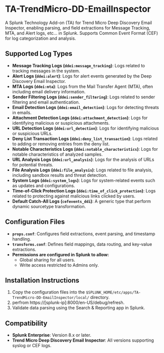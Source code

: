 # TA-TrendMicro-DD-EmailInspector
A Splunk Technology Add-on (TA) for Trend Micro Deep Discovery Email Inspector, enabling parsing, and field extractions for Message Tracking, MTA, and Alert logs, etc... in Splunk. Supports Common Event Format (CEF) for log categorization and analysis.

## Supported Log Types

- **Message Tracking Logs (`ddei:message_tracking`)**: Logs related to tracking messages in the system.
- **Alert Logs (`ddei:alert`)**: Logs for alert events generated by the Deep Discovery Email Inspector.
- **MTA Logs (`ddei:mta`)**: Logs from the Mail Transfer Agent (MTA), often including email delivery information.
- **Sender Filtering Logs (`ddei:sender_filtering`)**: Logs related to sender filtering and email authentication.
- **Email Detection Logs (`ddei:email_detection`)**: Logs for detecting threats in emails.
- **Attachment Detection Logs (`ddei:attachment_detection`)**: Logs for identifying malicious or suspicious attachments.
- **URL Detection Logs (`ddei:url_detection`)**: Logs for identifying malicious or suspicious URLs.
- **Deny List Transaction Logs (`ddei:deny_list_transaction`)**: Logs related to adding or removing entries from the deny list.
- **Notable Characteristics Logs (`ddei:notable_characteristics`)**: Logs for notable characteristics of analyzed samples.
- **URL Analysis Logs (`ddei:url_analysis`)**: Logs for the analysis of URLs for potential threats.
- **File Analysis Logs (`ddei:file_analysis`)**: Logs related to file analysis, including sandbox results and threat detection.
- **System Logs (`ddei:system_logs`)**: Logs for system-related events such as updates and configurations.
- **Time-of-Click Protection Logs (`ddei:time_of_click_protection`)**: Logs related to protecting against malicious links clicked by users.
- **Default Catch-All Logs (`cefevents_ddi`)**: A generic type that perform dynamic sourcetype transformation.

## Configuration Files

- **`props.conf`**: Configures field extractions, event parsing, and timestamp handling.
- **`transforms.conf`**: Defines field mappings, data routing, and key-value extractions.
- **Permissions are configured in Splunk to allow:**
  - Global sharing for all users.
  - Write access restricted to Admins only.

## Installation Instructions

1. Copy the configuration files into the `$SPLUNK_HOME/etc/apps/TA-TrendMicro-DD-EmailInspector/local/` directory.
2. perfrom https://[splunk-ip]:8000/en-US/debug/refresh.
3. Validate data parsing using the Search & Reporting app in Splunk.

## Compatibility
- **Splunk Enterprise**: Version 8.x or later.
- **Trend Micro Deep Discovery Email Inspector**: All versions supporting syslog or CEF logs.
